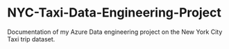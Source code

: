 # NYC-Taxi-Data-Engineering-Project
Documentation of my Azure Data engineering project on the New York City Taxi trip dataset.
